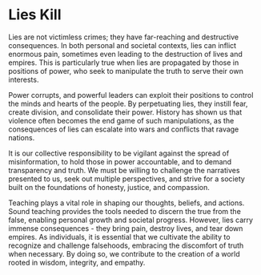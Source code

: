 # Lies Kill

Lies are not victimless crimes; they have far-reaching and destructive consequences. In both personal and societal contexts, lies can inflict enormous pain, sometimes even leading to the destruction of lives and empires. This is particularly true when lies are propagated by those in positions of power, who seek to manipulate the truth to serve their own interests.

Power corrupts, and powerful leaders can exploit their positions to control the minds and hearts of the people. By perpetuating lies, they instill fear, create division, and consolidate their power. History has shown us that violence often becomes the end game of such manipulations, as the consequences of lies can escalate into wars and conflicts that ravage nations.

It is our collective responsibility to be vigilant against the spread of misinformation, to hold those in power accountable, and to demand transparency and truth. We must be willing to challenge the narratives presented to us, seek out multiple perspectives, and strive for a society built on the foundations of honesty, justice, and compassion.

Teaching plays a vital role in shaping our thoughts, beliefs, and actions. Sound teaching provides the tools needed to discern the true from the false, enabling personal growth and societal progress. However, lies carry immense consequences - they bring pain, destroy lives, and tear down empires. As individuals, it is essential that we cultivate the ability to recognize and challenge falsehoods, embracing the discomfort of truth when necessary. By doing so, we contribute to the creation of a world rooted in wisdom, integrity, and empathy.